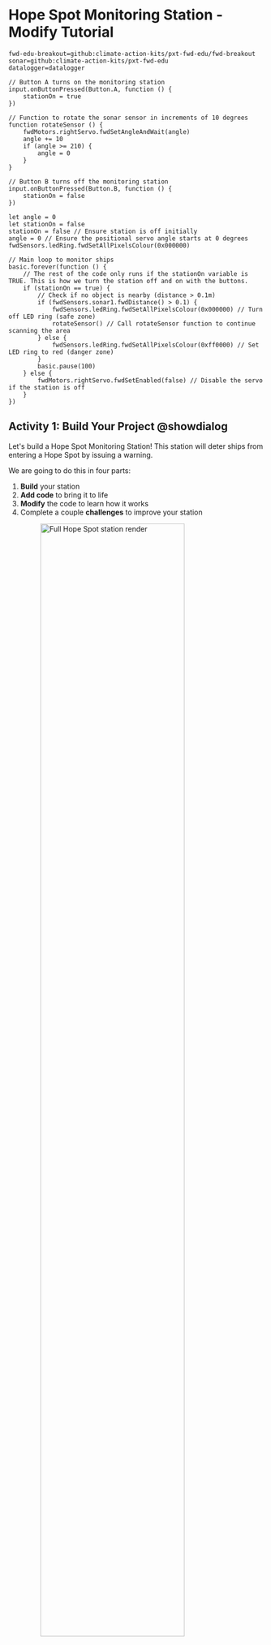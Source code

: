 # Hope Spot Monitoring Station - Modify Tutorial
```package
fwd-edu-breakout=github:climate-action-kits/pxt-fwd-edu/fwd-breakout
sonar=github:climate-action-kits/pxt-fwd-edu
datalogger=datalogger
```

```template
// Button A turns on the monitoring station
input.onButtonPressed(Button.A, function () {
    stationOn = true
})

// Function to rotate the sonar sensor in increments of 10 degrees
function rotateSensor () {
    fwdMotors.rightServo.fwdSetAngleAndWait(angle)
    angle += 10
    if (angle >= 210) {
        angle = 0
    }
}

// Button B turns off the monitoring station
input.onButtonPressed(Button.B, function () {
    stationOn = false
})

let angle = 0 
let stationOn = false
stationOn = false // Ensure station is off initially
angle = 0 // Ensure the positional servo angle starts at 0 degrees
fwdSensors.ledRing.fwdSetAllPixelsColour(0x000000)

// Main loop to monitor ships
basic.forever(function () {
    // The rest of the code only runs if the stationOn variable is TRUE. This is how we turn the station off and on with the buttons.
    if (stationOn == true) {
        // Check if no object is nearby (distance > 0.1m)
        if (fwdSensors.sonar1.fwdDistance() > 0.1) {
            fwdSensors.ledRing.fwdSetAllPixelsColour(0x000000) // Turn off LED ring (safe zone)
            rotateSensor() // Call rotateSensor function to continue scanning the area
        } else { 
            fwdSensors.ledRing.fwdSetAllPixelsColour(0xff0000) // Set LED ring to red (danger zone)
        }
        basic.pause(100)
    } else {
        fwdMotors.rightServo.fwdSetEnabled(false) // Disable the servo if the station is off
    }
})
```

## Activity 1: Build Your Project @showdialog
Let's build a Hope Spot Monitoring Station! This station will deter ships from entering a Hope Spot by issuing a warning.

We are going to do this in four parts:
1. **Build** your station
2. **Add code** to bring it to life
3. **Modify** the code to learn how it works
4. Complete a couple **challenges** to improve your station

<img src="https://raw.githubusercontent.com/climate-action-kits/pxt-fwd-edu/main/tutorial-assets/hs-hopespots-render.webp" alt="Full Hope Spot station render" style="display: block; width: 75%; margin:auto;">

## Build Step 1 @showdialog
![sbs1](https://raw.githubusercontent.com/climate-action-kits/pxt-fwd-edu/main/tutorial-assets/hs-hopespots-sbs01.webp)

## Build Step 2 @showdialog
![sbs1](https://raw.githubusercontent.com/climate-action-kits/pxt-fwd-edu/main/tutorial-assets/hs-hopespots-sbs02.webp)

## Build Step 3 @showdialog
![sbs1](https://raw.githubusercontent.com/climate-action-kits/pxt-fwd-edu/main/tutorial-assets/hs-hopespots-sbs03.webp)

## Build Step 4 @showdialog
![sbs1](https://raw.githubusercontent.com/climate-action-kits/pxt-fwd-edu/main/tutorial-assets/hs-hopespots-sbs04.webp)

## Build Step 5 @showdialog
![sbs1](https://raw.githubusercontent.com/climate-action-kits/pxt-fwd-edu/main/tutorial-assets/hs-hopespots-sbs05.webp)

## Build Step 6 @showdialog
![sbs1](https://raw.githubusercontent.com/climate-action-kits/pxt-fwd-edu/main/tutorial-assets/hs-hopespots-sbs06.webp)

## Build Step 7 @showdialog
![sbs1](https://raw.githubusercontent.com/climate-action-kits/pxt-fwd-edu/main/tutorial-assets/hs-hopespots-sbs07.webp)

## Build Step 8 @showdialog
![sbs1](https://raw.githubusercontent.com/climate-action-kits/pxt-fwd-edu/main/tutorial-assets/hs-hopespots-sbs08.webp)

## Build Step 9 @showdialog
![sbs1](https://raw.githubusercontent.com/climate-action-kits/pxt-fwd-edu/main/tutorial-assets/hs-hopespots-sbs09.webp)

## Build Step 10 @showdialog
![sbs1](https://raw.githubusercontent.com/climate-action-kits/pxt-fwd-edu/main/tutorial-assets/hs-hopespots-sbs10.webp)

## Build Step 11 @showdialog
![sbs1](https://raw.githubusercontent.com/climate-action-kits/pxt-fwd-edu/main/tutorial-assets/hs-hopespots-sbs11.webp)

## Build Step 12 @showdialog
![sbs1](https://raw.githubusercontent.com/climate-action-kits/pxt-fwd-edu/main/tutorial-assets/hs-hopespots-sbs12.webp)

## Build Step 13 @showdialog
![sbs1](https://raw.githubusercontent.com/climate-action-kits/pxt-fwd-edu/main/tutorial-assets/hs-hopespots-sbs13.webp)

## Build Step 14 @showdialog
![sbs1](https://raw.githubusercontent.com/climate-action-kits/pxt-fwd-edu/main/tutorial-assets/hs-hopespots-sbs14.webp)

## Build Step 15 @showdialog
![sbs1](https://raw.githubusercontent.com/climate-action-kits/pxt-fwd-edu/main/tutorial-assets/hs-hopespots-sbs15.webp)

## Build Step 16 @showdialog
![sbs1](https://raw.githubusercontent.com/climate-action-kits/pxt-fwd-edu/main/tutorial-assets/hs-hopespots-sbs16.webp)

## Build Step 17 @showdialog
![sbs1](https://raw.githubusercontent.com/climate-action-kits/pxt-fwd-edu/main/tutorial-assets/hs-hopespots-sbs17.webp)

## Activity 2: Code Your Project @showdialog
Now that your station is built, let’s connect it to the computer and upload some code so it can detect ships and issue alerts.

## Code Step 1 @showdialog
IMPORTANT! Make sure your Climate Action Kit Breakout Board is turned on and your micro:bit is connected to your computer.

<img src="https://raw.githubusercontent.com/climate-action-kits/pxt-fwd-edu/main/tutorial-assets/pluganim.webp" alt="Plug micro:bit into USB port on computer" style="display: block; width: 40%; margin:auto;">

## Code Step 2 @showdialog
Click the three dots next to the ``|Download|`` button, then select _Connect Device_. Follow the instructions to pair your micro:bit.

<img src="https://raw.githubusercontent.com/climate-action-kits/pxt-fwd-edu/main/tutorial-assets/pairmicrobitGIF.webp"  alt="Pairing gif" style="display: block; width: 60%; margin:auto;">

## Code Step 3
Click the ``|Download|`` button to transfer the code to your project.

## Activity 3: Modify Your Project @showdialog
We are now ready to **modify** our Hope Spot Monitoring Station!

**Tutorial Tips**

1. **Follow** the steps at the top of the screen.
2. When you are ready for more detail, click **'Tell me more!'**
3. If you need help with the code, click the **lightbulb**!
4. Don't forget to ``|Download|`` and test out any changes you make!

<img src="https://raw.githubusercontent.com/climate-action-kits/pxt-fwd-edu/main/tutorial-assets/tellmore_hintbox_gif.webp" style="display: block; width: 80%; margin:auto;">

## Modify Step 1
Our monitoring station will help protect our Hope Spot. It does this by detecting ships with the sonar sensor and sending out an LED light warning when they are too close to the conservation area.

## Modify Step 2
Take a look at the code in the workspace. Review it carefully to generally understand what each block does before moving on. 

If you are having trouble, you can always click the comments for more information or turn on your station by pressing the **A** on the micro:bit.

~hint Tell me more!
This code:
1. Ensures the station is ON when **Button A** is pressed and OFF when **Button B** is pressed.
2. Rotates the sonar sensor in 10° increments using the ``||Functions:rotateSensor||`` **function** to scan the area for ships.
4. Triggers a visual alert by changing the LED ring to red whenever a ship is detected using a **conditional statement**.
hint~

## Modify Step 3
Let's modify the ``||Functions:rotateSensor||`` **function**. 

We’ll start by experimenting with its scan range and limits to see how this impacts the sensor’s ability to detect ships.

## Modify Step 4
Locate the ``||Functions:rotateSensor||`` function below. Adjust the number in the ``||Variables:change angle by||`` block.

Download your updated code. How does this impact the sensor's movement? How might this change impact the sensitivity of the station?

~hint Tell me more!
- *Increasing* the value makes the sensor scan the area more *quickly*.  
- *Decreasing* the value makes the sensor scan the area more *slowly*, and therefore, more thoroughly. 
hint~

```block
function rotateSensor () {
    fwdMotors.rightServo.fwdSetAngleAndWait(angle)
    // @highlight
    angle += 20
    if (angle >= 210) {
        angle = 0
    }
}
```

## Modify Step 5
Next, let's adjust the sensor's limit. Currently, the ``||Functions:rotateSensor||`` function uses a **conditional statement** to reset the sensor to 0° once it reaches an upper limit of 210°. Test out a few different values for this upper value.

How does each change impact the movement of the sensor? What value would you want to use in a real-world scenario?

~hint Tell me more!
- *Increasing* the number *expands* the range of the sensor, while *decreasing* it *limits* the range of detection.
- The positional servo motor has an upper limit of 270°. Since we want to scan as much of the Hope Spot as possible, let's use this! 
hint~

```block
function rotateSensor () {
    fwdMotors.rightServo.fwdSetAngleAndWait(angle)
    angle += 20
    // @highlight
    if (angle >= 270) {
        angle = 0
    }
}
```

## Modify Step 6
Now, let’s experiment with the sonar sensor’s detection thresholds. Changing the sonar threshold in the **conditional statement** will change the distance at which the system starts responding to ships.

Try a few different values before settling on one that works best.

```block
// @hide
function rotateSensor () {
    fwdMotors.rightServo.fwdSetAngleAndWait(angle)
    angle += 20
    // @highlight
    if (angle >= 270) {
        angle = 0
    }
}

        // @highlight
        if (fwdSensors.sonar1.fwdDistance() > .3) { 
            fwdSensors.ledRing.fwdSetAllPixelsColour(0x000000) 
            rotateSensor() 
        } else { 
            fwdSensors.ledRing.fwdSetAllPixelsColour(0xff0000) 
        }
```

## Challenge Time! @showdialog
You’ve successfully modified the ``||Functions:rotateSensor||`` **function** and experimented with sonar detection. 

Now it's time to enhance our station by adding more detailed warnings and data logging functionalities.

## Challenge Step 1
Currently, the station’s LED ring turns red when a ship is detected. Can you expand the main **conditional statement** to assign _different_ LED colours based on the ship’s proximity to the Hope Spot? For example:

- **Black/Off**: Safe distance
- **Yellow**: Caution (closer range)
- **Red**: Danger (very close)

Try it for yourself, then go to the next step to see our solution.

## Challenge Step 2
Expland your **conditional** by clicking the **+** icon below the else statement. Then, adjust each statement (if, else if, else) to set:

- LED **black/off** for safe distance (e.g., > 1 meters).
- LED **yellow** for caution (e.g., > 0.1 and < 1 meters).
- LED **red** for danger (e.g., < 0.1 meters).

Play with the values in each expression to optimize your station!

```block
// @hide
function logShip () {
    radio.sendString("ALERT")
    datalogger.log(
    datalogger.createCV("Angle", angle),
    datalogger.createCV("Distance", fwdSensors.sonar1.fwdDistance())
    )
    basic.pause(5000)
}

// @hide
function rotateSensor () {
    fwdMotors.rightServo.fwdSetAngleAndWait(angle)
    angle += 20
    // @highlight
    if (angle >= 270) {
        angle = 0
    }
}

        if (fwdSensors.sonar1.fwdDistance() > 1) {
            fwdSensors.ledRing.fwdSetAllPixelsColour(0x000000)
            rotateSensor()
        } else if (fwdSensors.sonar1.fwdDistance() > .1 && fwdSensors.sonar1.fwdDistance() <= 1) {
            fwdSensors.ledRing.fwdSetAllPixelsColour(0xffff00)
            rotateSensor()
        } else {
            fwdSensors.ledRing.fwdSetAllPixelsColour(0xff0000)
        }
```

## Challenge Step 3
Next, let’s set up data logging to record ship activity.

Data logging will allow us to track each time a ship enters the danger zone and record its exact location. This data can help us analyze patterns, such as how often ships come close to the Hope Spot. Ultimately, these patterns can help inform future conservation efforts.

## Challenge Step 4
Use the blocks from the [Data Logger Extension](https://microbit.org/get-started/user-guide/data-logging/) to record location data on each ship that enters the danger zone. You should also ensure there is a way to delete old data.

Try it yourself first, then go through the next steps to see our solution.

## Challenge Step 5
Use the ``||Datalogger:log data||`` block to save the ``||fwdSensors:sonar distance||`` and ``||variables:angle||`` data each time a ship is in the 'danger zone'. 

```block
// @hide
function rotateSensor () {
    fwdMotors.rightServo.fwdSetAngleAndWait(angle)
    angle += 20
    // @highlight
    if (angle >= 270) {
        angle = 0
    }
}
        if (fwdSensors.sonar1.fwdDistance() > 1) {
            fwdSensors.ledRing.fwdSetAllPixelsColour(0x000000)
            rotateSensor()
        } else if (fwdSensors.sonar1.fwdDistance() > .1 && fwdSensors.sonar1.fwdDistance() <= 1) {
            fwdSensors.ledRing.fwdSetAllPixelsColour(0xffff00)
            rotateSensor()
        } else {
            fwdSensors.ledRing.fwdSetAllPixelsColour(0xff0000)
            // @highlight
            datalogger.log(
            datalogger.createCV("Angle", angle),
            datalogger.createCV("Distance", fwdSensors.sonar1.fwdDistance())
            )
        }
```

## Challenge Step 6
Add a ``||basic:pause||`` block after the ``||Datalogger:log data||`` block. This will ensure we don't log the same ship multiple times in rapid succession.

```block
// @hide
function rotateSensor () {
    fwdMotors.rightServo.fwdSetAngleAndWait(angle)
    angle += 20
    if (angle >= 270) {
        angle = 0
    }
}
        if (fwdSensors.sonar1.fwdDistance() > 1) {
            fwdSensors.ledRing.fwdSetAllPixelsColour(0x000000)
            rotateSensor()
        } else if (fwdSensors.sonar1.fwdDistance() > .1 && fwdSensors.sonar1.fwdDistance() <= 1) {
            fwdSensors.ledRing.fwdSetAllPixelsColour(0xffff00)
            rotateSensor()
        } else {
            fwdSensors.ledRing.fwdSetAllPixelsColour(0xff0000)
            datalogger.log(
            datalogger.createCV("Angle", angle),
            datalogger.createCV("Distance", fwdSensors.sonar1.fwdDistance())
            )
            // @highlight
            basic.pause(5000)
        }
```

## Challenge Step 7
To make the code easier to read and reuse, you could try capturing the data logging blocks in a custom function like we did with ``||functions:rotateSensor||``.

In the ``||functions:Functions||``category, create a new **function** called ``||functions:logShip||``. Move the relevant blocks into this function and be sure to call it within the main loop of the program!

```blocks
// @hide
function rotateSensor () {
    fwdMotors.rightServo.fwdSetAngleAndWait(angle)
    angle += 20
    if (angle >= 270) {
        angle = 0
    }
}

function logShip () {
    datalogger.log(
    datalogger.createCV("Angle", angle),
    datalogger.createCV("Distance", fwdSensors.sonar1.fwdDistance())
    )
    basic.pause(5000)
}

basic.forever(function () {
    if (stationOn == true) {
        if (fwdSensors.sonar1.fwdDistance() > 1) {
            fwdSensors.ledRing.fwdSetAllPixelsColour(0x000000)
            rotateSensor()
        } else if (fwdSensors.sonar1.fwdDistance() > .1 && fwdSensors.sonar1.fwdDistance() <= 1) {
            fwdSensors.ledRing.fwdSetAllPixelsColour(0xffff00)
            rotateSensor()
        } else {
            fwdSensors.ledRing.fwdSetAllPixelsColour(0xff0000)
            // @highlight
            logShip()
        }
        basic.pause(100)
    } else {
        fwdMotors.rightServo.fwdSetEnabled(false)
    }
})
```

## Challenge Step 8
To clear the old data log, use the ``||datalogger:deleteLog||`` block inside a unique **Input** block like ``||Input:on button A+B pressed||``.

```blocks
input.onButtonPressed(Button.AB, function () {
    datalogger.deleteLog()
})
```

## Test it out!
Download your new code. 

Unplug your station and test it out by using objects to represent ships at different distances. 

Once you are satisfied with your test, plug the micro:bit back in and [view the log data](https://microbit.org/get-started/user-guide/data-logging/#reading-data).

## Congratulations! @showdialog
You've completed the activity! Keep testing your station to ensure each feature works as expected.

## Reflection @showdialog
What challenges did you face during this activity? How did you overcome them?

## Finished! @showdialog
In the next step, you can click the ``|Done|`` button to finish the tutorial.